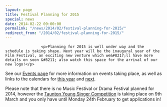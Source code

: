 ```yaml
---
layout: page
title: Festival Planning for 2015
special: news
date: 2014-02-22 09:00:00
permalink: "/news/2014/02/festival-planning-for-2015/"
redirect_from: "/2014/02/festival-planning-for-2015/"
---
```



                    
                    <p>Planning for 2015 is well under way and the schedule is taking shape. Next year will be the inaugural year of the Film Festival, an exciting new venture which we&#8217;ll have more details on soon &#8211; also watch this space for the arrival of our new logo!</p>
<p>See our <a href="/events/" title="Events">Events page</a> for more information on events taking place, as well as links to the calendars for <a href="/events/event-calendar-2013-14/" title="Event Calendar 2013-14">this year</a> and <a href="/events/event-calendar-2014-15/" title="Event Calendar 2014-15">next</a>.</p>
<p>Please note that there is no Music Festival or Drama Festival planned for 2014, however the <a href="/events/taunton-young-singer/" title="Taunton Young Singer">Taunton Young Singer Competition</a> is taking place on 9th March and you only have until Monday 24th February to get applications in!</p>

                

